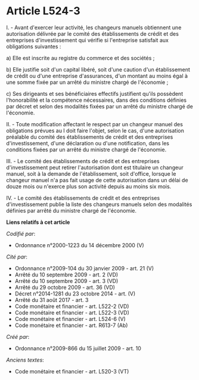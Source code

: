 # Article L524-3

I. - Avant d'exercer leur activité, les changeurs manuels obtiennent une autorisation délivrée par le comité des
établissements de crédit et des entreprises d'investissement qui vérifie si l'entreprise satisfait aux obligations
suivantes : 

a) Elle est inscrite au registre du commerce et des sociétés ; 

b) Elle justifie soit d'un capital libéré, soit d'une caution d'un établissement de crédit ou d'une entreprise d'assurances,
d'un montant au moins égal à une somme fixée par un arrêté du ministre chargé de l'économie ; 

c) Ses dirigeants et ses bénéficiaires effectifs justifient qu'ils possèdent l'honorabilité et la compétence nécessaires,
dans des conditions définies par décret et selon des modalités fixées par un arrêté du ministre chargé de l'économie. 

II. - Toute modification affectant le respect par un changeur manuel des obligations prévues au I doit faire l'objet, selon
le cas, d'une autorisation préalable du comité des établissements de crédit et des entreprises d'investissement, d'une
déclaration ou d'une notification, dans les conditions fixées par un arrêté du ministre chargé de l'économie. 

III. - Le comité des établissements de crédit et des entreprises d'investissement peut retirer l'autorisation dont est
titulaire un changeur manuel, soit à la demande de l'établissement, soit d'office, lorsque le changeur manuel n'a pas fait
usage de cette autorisation dans un délai de douze mois ou n'exerce plus son activité depuis au moins six mois. 

IV. - Le comité des établissements de crédit et des entreprises d'investissement publie la liste des changeurs manuels selon
des modalités définies par arrêté du ministre chargé de l'économie.

**Liens relatifs à cet article**

_Codifié par_:

  - Ordonnance n°2000-1223 du 14 décembre 2000 (V)

_Cité par_:

  - Ordonnance n°2009-104 du 30 janvier 2009 - art. 21 (V)
  - Arrêté du 10 septembre 2009 - art. 2 (VD)
  - Arrêté du 10 septembre 2009 - art. 3 (VD)
  - Arrêté du 29 octobre 2009 - art. 36 (VD)
  - Décret n°2014-1281 du 23 octobre 2014 - art. (V)
  - Arrêté du 31 août 2017 - art. 3
  - Code monétaire et financier - art. L522-2 (VD)
  - Code monétaire et financier - art. L522-3 (VD)
  - Code monétaire et financier - art. L524-6 (V)
  - Code monétaire et financier - art. R613-7 (Ab)

_Créé par_:

  - Ordonnance n°2009-866 du 15 juillet 2009 - art. 10

_Anciens textes_:

  - Code monétaire et financier - art. L520-3 (VT)
